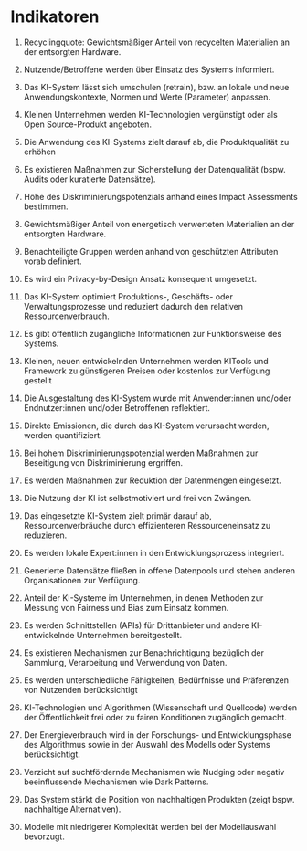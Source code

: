# Indikatoren 

1. Recyclingquote: Gewichtsmäßiger Anteil von recycelten Materialien an der entsorgten Hardware.

2. Nutzende/Betroffene werden über Einsatz des Systems informiert.

3. Das KI-System lässt sich umschulen (retrain), bzw. an lokale und neue Anwendungskontexte, Normen und Werte (Parameter) anpassen.

4. Kleinen Unternehmen werden KI-Technologien vergünstigt oder als Open Source-Produkt angeboten.

5. Die Anwendung des KI-Systems zielt darauf ab, die Produktqualität zu erhöhen

6. Es existieren Maßnahmen zur Sicherstellung der Datenqualität (bspw. Audits oder kuratierte Datensätze).

7. Höhe des Diskriminierungspotenzials anhand eines Impact Assessments bestimmen. 

8. Gewichtsmäßiger Anteil von energetisch verwerteten Materialien an der entsorgten Hardware.

9. Benachteiligte Gruppen werden anhand von geschützten Attributen vorab definiert. 

10. Es wird ein Privacy-by-Design Ansatz konsequent umgesetzt.

11. Das KI-System optimiert Produktions-, Geschäfts- oder Verwaltungsprozesse und reduziert dadurch den relativen Ressourcenverbrauch.

12. Es gibt öffentlich zugängliche Informationen zur Funktionsweise des Systems.

13. Kleinen, neuen entwickelnden Unternehmen werden KITools und Framework zu günstigeren Preisen oder kostenlos zur Verfügung gestellt

14. Die Ausgestaltung des KI-System wurde mit Anwender:innen und/oder Endnutzer:innen und/oder Betroffenen reflektiert.

15. Direkte Emissionen, die durch das KI-System verursacht werden, werden quantifiziert.

16. Bei hohem Diskriminierungspotenzial werden Maßnahmen zur Beseitigung von Diskriminierung ergriffen.

17. Es werden Maßnahmen zur Reduktion der Datenmengen eingesetzt.

18. Die Nutzung der KI ist selbstmotiviert und frei von Zwängen.

19. Das eingesetzte KI-System zielt primär darauf ab, Ressourcenverbräuche durch effizienteren Ressourceneinsatz zu reduzieren.

20. Es werden lokale Expert:innen in den Entwicklungsprozess integriert.

21. Generierte Datensätze fließen in offene Datenpools und stehen anderen Organisationen zur Verfügung.

22. Anteil der KI-Systeme im Unternehmen, in denen Methoden zur Messung von Fairness und Bias zum Einsatz kommen. 

23. Es werden Schnittstellen (APIs) für Drittanbieter und andere KI-entwickelnde Unternehmen bereitgestellt.

24. Es existieren Mechanismen zur Benachrichtigung bezüglich der Sammlung, Verarbeitung und Verwendung von Daten.

25. Es werden unterschiedliche Fähigkeiten, Bedürfnisse und Präferenzen von Nutzenden berücksichtigt 

26. KI-Technologien und Algorithmen (Wissenschaft und Quellcode) werden der Öffentlichkeit frei oder zu fairen Konditionen zugänglich gemacht.

27. Der Energieverbrauch wird in der Forschungs- und Entwicklungsphase des Algorithmus sowie in der Auswahl des Modells oder Systems berücksichtigt.

28. Verzicht auf suchtfördernde Mechanismen wie Nudging oder negativ beeinflussende Mechanismen wie Dark Patterns.

29. Das System stärkt die Position von nachhaltigen Produkten (zeigt bspw. nachhaltige Alternativen).

30. Modelle mit niedrigerer Komplexität werden bei der Modellauswahl bevorzugt.
